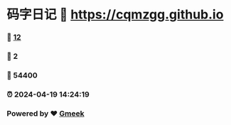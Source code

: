 # 码字日记 :link: https://cqmzgg.github.io 
### :page_facing_up: [12](https://cqmzgg.github.io/tag.html) 
### :speech_balloon: 2 
### :hibiscus: 54400 
### :alarm_clock: 2024-04-19 14:24:19 
### Powered by :heart: [Gmeek](https://github.com/Meekdai/Gmeek)
